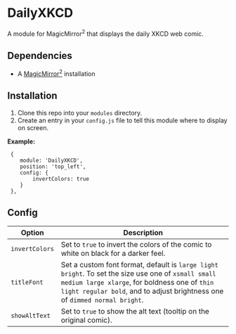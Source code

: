 # DailyXKCD
A module for MagicMirror<sup>2</sup> that displays the daily XKCD web comic.

## Dependencies
  * A [MagicMirror<sup>2</sup>](https://github.com/MichMich/MagicMirror) installation

## Installation
  1. Clone this repo into your `modules` directory.
  2. Create an entry in your `config.js` file to tell this module where to display on screen.
  
 **Example:**
```
 {
    module: 'DailyXKCD',
	position: 'top_left',
	config: {
		invertColors: true	
	}
 },
```

## Config
| **Option** | **Description** |
| --- | --- |
| `invertColors` | Set to `true` to invert the colors of the comic to white on black for a darker feel. |
| `titleFont` | Set a custom font format, default is `large light bright`. To set the size use one of `xsmall small medium large xlarge`, for boldness one of `thin light regular bold`, and to adjust brightness one of `dimmed normal bright`. |
| `showAltText` | Set to `true` to show the alt text (tooltip on the original comic). |
